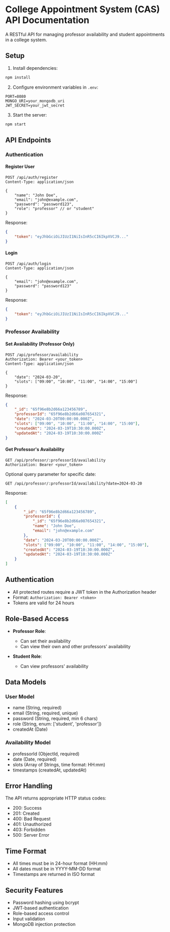 # College Appointment System (CAS) API Documentation

A RESTful API for managing professor availability and student appointments in a college system.

## Setup

1. Install dependencies:
```bash
npm install
```

2. Configure environment variables in `.env`:
```env
PORT=8080
MONGO_URI=your_mongodb_uri
JWT_SECRET=your_jwt_secret
```

3. Start the server:
```bash
npm start
```

## API Endpoints

### Authentication

#### Register User
```http
POST /api/auth/register
Content-Type: application/json

{
    "name": "John Doe",
    "email": "john@example.com",
    "password": "password123",
    "role": "professor" // or "student"
}
```

Response:
```json
{
    "token": "eyJhbGciOiJIUzI1NiIsInR5cCI6IkpXVCJ9..."
}
```

#### Login
```http
POST /api/auth/login
Content-Type: application/json

{
    "email": "john@example.com",
    "password": "password123"
}
```

Response:
```json
{
    "token": "eyJhbGciOiJIUzI1NiIsInR5cCI6IkpXVCJ9..."
}
```

### Professor Availability

#### Set Availability (Professor Only)
```http
POST /api/professor/availability
Authorization: Bearer <your_token>
Content-Type: application/json

{
    "date": "2024-03-20",
    "slots": ["09:00", "10:00", "11:00", "14:00", "15:00"]
}
```

Response:
```json
{
    "_id": "65f96e8b2d66a123456789",
    "professorId": "65f96e8b2d66a987654321",
    "date": "2024-03-20T00:00:00.000Z",
    "slots": ["09:00", "10:00", "11:00", "14:00", "15:00"],
    "createdAt": "2024-03-19T10:30:00.000Z",
    "updatedAt": "2024-03-19T10:30:00.000Z"
}
```

#### Get Professor's Availability
```http
GET /api/professor/:professorId/availability
Authorization: Bearer <your_token>
```

Optional query parameter for specific date:
```http
GET /api/professor/:professorId/availability?date=2024-03-20
```

Response:
```json
[
    {
        "_id": "65f96e8b2d66a123456789",
        "professorId": {
            "_id": "65f96e8b2d66a987654321",
            "name": "John Doe",
            "email": "john@example.com"
        },
        "date": "2024-03-20T00:00:00.000Z",
        "slots": ["09:00", "10:00", "11:00", "14:00", "15:00"],
        "createdAt": "2024-03-19T10:30:00.000Z",
        "updatedAt": "2024-03-19T10:30:00.000Z"
    }
]
```

## Authentication

- All protected routes require a JWT token in the Authorization header
- Format: `Authorization: Bearer <token>`
- Tokens are valid for 24 hours

## Role-Based Access

- **Professor Role**:
  - Can set their availability
  - Can view their own and other professors' availability

- **Student Role**:
  - Can view professors' availability

## Data Models

### User Model
- name (String, required)
- email (String, required, unique)
- password (String, required, min 6 chars)
- role (String, enum: ['student', 'professor'])
- createdAt (Date)

### Availability Model
- professorId (ObjectId, required)
- date (Date, required)
- slots (Array of Strings, time format: HH:mm)
- timestamps (createdAt, updatedAt)

## Error Handling

The API returns appropriate HTTP status codes:
- 200: Success
- 201: Created
- 400: Bad Request
- 401: Unauthorized
- 403: Forbidden
- 500: Server Error

## Time Format

- All times must be in 24-hour format (HH:mm)
- All dates must be in YYYY-MM-DD format
- Timestamps are returned in ISO format

## Security Features

- Password hashing using bcrypt
- JWT-based authentication
- Role-based access control
- Input validation
- MongoDB injection protection
